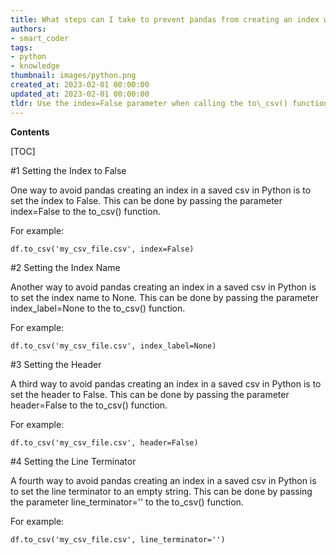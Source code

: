 ```yaml
---
title: What steps can I take to prevent pandas from creating an index when saving a csv file?
authors:
- smart_coder
tags:
- python
- knowledge
thumbnail: images/python.png
created_at: 2023-02-01 00:00:00
updated_at: 2023-02-01 00:00:00
tldr: Use the index=False parameter when calling the to\_csv() function.
---
```


**Contents**

[TOC]

#1 Setting the Index to False

One way to avoid pandas creating an index in a saved csv in Python is to set the index to False. This can be done by passing the parameter index=False to the to_csv() function.

For example:

```
df.to_csv('my_csv_file.csv', index=False)
```

#2 Setting the Index Name

Another way to avoid pandas creating an index in a saved csv in Python is to set the index name to None. This can be done by passing the parameter index_label=None to the to_csv() function.

For example:

```
df.to_csv('my_csv_file.csv', index_label=None)
```

#3 Setting the Header

A third way to avoid pandas creating an index in a saved csv in Python is to set the header to False. This can be done by passing the parameter header=False to the to_csv() function.

For example:

```
df.to_csv('my_csv_file.csv', header=False)
```

#4 Setting the Line Terminator

A fourth way to avoid pandas creating an index in a saved csv in Python is to set the line terminator to an empty string. This can be done by passing the parameter line_terminator='' to the to_csv() function.

For example:

```
df.to_csv('my_csv_file.csv', line_terminator='')
```
